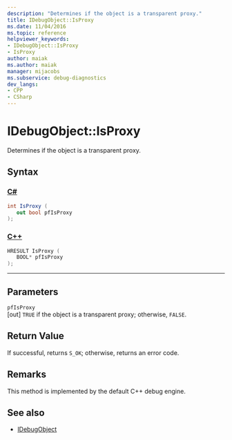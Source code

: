 ```yaml
---
description: "Determines if the object is a transparent proxy."
title: IDebugObject::IsProxy
ms.date: 11/04/2016
ms.topic: reference
helpviewer_keywords:
- IDebugObject::IsProxy
- IsProxy
author: maiak
ms.author: maiak
manager: mijacobs
ms.subservice: debug-diagnostics
dev_langs:
- CPP
- CSharp
---
```

# IDebugObject::IsProxy

Determines if the object is a transparent proxy.

## Syntax

### [C#](#tab/csharp)
```csharp
int IsProxy (
   out bool pfIsProxy
);
```
### [C++](#tab/cpp)
```cpp
HRESULT IsProxy (
   BOOL* pfIsProxy
);
```
---

## Parameters
`pfIsProxy`\
[out] `TRUE` if the object is a transparent proxy; otherwise, `FALSE`.

## Return Value
 If successful, returns `S_OK`; otherwise, returns an error code.

## Remarks
 This method is implemented by the default C++ debug engine.

## See also
- [IDebugObject](../../../extensibility/debugger/reference/idebugobject.md)
